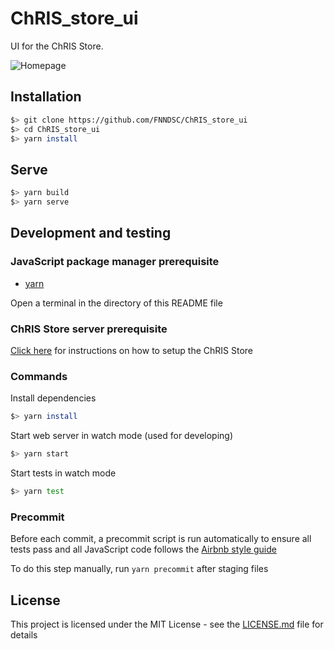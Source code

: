 # ChRIS_store_ui

UI for the ChRIS Store.

![Homepage](../assets/home.png?raw=true)

## Installation

```bash
$> git clone https://github.com/FNNDSC/ChRIS_store_ui
$> cd ChRIS_store_ui
$> yarn install
```

## Serve

```bash
$> yarn build
$> yarn serve
```

## Development and testing

### JavaScript package manager prerequisite

* [yarn](https://yarnpkg.com/)

Open a terminal in the directory of this README file

### ChRIS Store server prerequisite

[Click here](http://bit.ly/2Jhegip) for instructions on how to setup the ChRIS Store

### Commands

Install dependencies

```bash
$> yarn install
```

Start web server in watch mode (used for developing)

```bash
$> yarn start
```

Start tests in watch mode

```bash
$> yarn test
```

### Precommit

Before each commit, a precommit script is run automatically to ensure all tests pass and all JavaScript code follows the [Airbnb style guide](https://bit.ly/2J9W0Yf)

To do this step manually, run `yarn precommit` after staging files

## License

This project is licensed under the MIT License - see the [LICENSE.md](LICENSE.md) file for details
